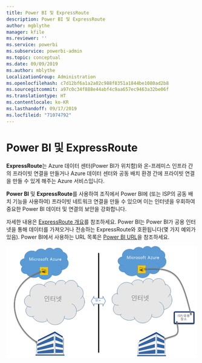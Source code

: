 ```yaml
---
title: Power BI 및 ExpressRoute
description: Power BI 및 ExpressRoute
author: mgblythe
manager: kfile
ms.reviewer: ''
ms.service: powerbi
ms.subservice: powerbi-admin
ms.topic: conceptual
ms.date: 09/09/2019
ms.author: mblythe
LocalizationGroup: Administration
ms.openlocfilehash: c7d12bf6a1a2a02c988f8351a1844be1080ad2b8
ms.sourcegitcommit: a97c0c34f888e44abf4c9aa657ec9463a32be06f
ms.translationtype: HT
ms.contentlocale: ko-KR
ms.lasthandoff: 09/17/2019
ms.locfileid: "71074792"
---
```

# <a name="power-bi-and-expressroute"></a>Power BI 및 ExpressRoute

**ExpressRoute**는 Azure 데이터 센터(Power BI가 위치함)와 온-프레미스 인프라 간의 프라이빗 연결을 만들거나 Azure 데이터 센터와 공동 배치 환경 간에 프라이빗 연결을 만들 수 있게 해주는 Azure 서비스입니다.

**Power BI** 및 **ExpressRoute**를 사용하여 조직에서 Power BI에 (또는 ISP의 공동 배치 기능을 사용하여) 프라이빗 네트워크 연결을 만들 수 있으며 이는 인터넷을 우회하여 중요한 Power BI 데이터 및 연결의 보안을 강화합니다.

자세한 내용은 [ExpressRoute 개요](/azure/expressroute/expressroute-introduction)를 참조하세요. Power BI는 Power BI가 공용 인터넷을 통해 데이터를 가져오거나 전송하는 ExpressRoute와 호환됩니다(몇 가지 예외가 있음). Power BI에서 사용하는 URL 목록은 [Power BI URL](power-bi-whitelist-urls.md)을 참조하세요.

![ExpressRoute 다이어그램](media/service-admin-power-bi-expressroute/pbi_expressroute_1.png)